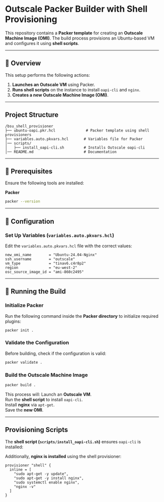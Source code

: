# **Outscale Packer Builder with Shell Provisioning**

This repository contains a **Packer template** for creating an **Outscale Machine Image (OMI)**. The build process provisions an Ubuntu-based VM and configures it using **shell scripts**.

---

## **📌 Overview**
This setup performs the following actions:
1. **Launches an Outscale VM** using Packer.
2. **Runs shell scripts** on the instance to install `oapi-cli` and `nginx`.
3. **Creates a new Outscale Machine Image (OMI)**.

---

## **Project Structure**
```
/bsu_shell_provisioner
├── ubuntu-oapi.pkr.hcl              # Packer template using shell provisioners
├── variables.auto.pkvars.hcl       # Variables file for Packer
│── scripts/
│   ├── install_oapi-cli.sh         # Installs Outscale oapi-cli
│── README.md                       # Documentation
```

---

## **:pushpin: Prerequisites**
Ensure the following tools are installed:

**Packer**  
   ```bash
   packer --version
   ```

---

## **:wrench: Configuration**
### **Set Up Variables (`variables.auto.pkvars.hcl`)**
Edit the `variables.auto.pkvars.hcl` file with the correct values:

```hcl
new_omi_name        = "Ubuntu-24.04-Nginx"
ssh_username        = "outscale"
vm_type             = "tinav6.c4r8p2"
region              = "eu-west-2"
osc_source_image_id = "ami-860c2495"
```

---

## **:pushpin: Running the Build**
### **Initialize Packer**
Run the following command inside the **Packer directory** to initialize required plugins:
```bash
packer init .
```

### **Validate the Configuration**
Before building, check if the configuration is valid:
```bash
packer validate .
```

### **Build the Outscale Machine Image**
```bash
packer build .
```
This process will:
Launch an **Outscale VM**.  
Run the **shell script** to install `oapi-cli`.  
Install **nginx** via `apt-get`.  
Save the **new OMI**.

---

## **Provisioning Scripts**
The **shell script (`scripts/install_oapi-cli.sh`)** ensures `oapi-cli` is installed:

Additionally, **nginx is installed** using the shell provisioner:

```hcl
provisioner "shell" {
  inline = [
    "sudo apt-get -y update",
    "sudo apt-get -y install nginx",
    "sudo systemctl enable nginx",
    "nginx -v"
  ]
}
```